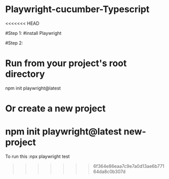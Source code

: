 # Playwright-cucumber-Typescript
<<<<<<< HEAD

#Step 1:
#install Playwright

#Step 2:
# Run from your project's root directory
npm init playwright@latest
# Or create a new project
npm init playwright@latest new-project
=======
To run this :npx playwright test
>>>>>>> 6f364e86eaa7c9e7a0d13ae6b77164da8c0b307d
